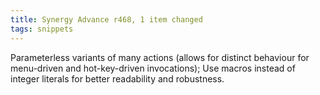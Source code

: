 ```yaml
---
title: Synergy Advance r468, 1 item changed
tags: snippets
---
```


Parameterless variants of many actions (allows for distinct behaviour for menu-driven and hot-key-driven invocations); Use macros instead of integer literals for better readability and robustness.

